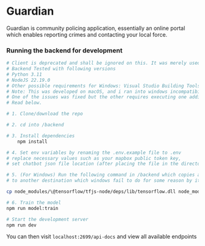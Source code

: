 # Guardian

Guardian is community policing application, essentially an online portal which enables reporting crimes and contacting your local force.

### Running the backend for development
```bash 
# Client is deprecated and shall be ignored on this. It was merely used for initial phases of development.
# Backend Tested with following versions
# Python 3.11
# NodeJS 22.19.0
# Other possible requirements for Windows: Visual Studio Building Tools with C++ development kit module
# Note: This was developed on macOS, and i ran into windows incompatibilty issues when running on Windows for testing.
# One of the issues was fixed but the other requires executing one additonal command before running the project.
# Read below.

# 1. Clone/download the repo

# 2. cd into /backend

# 3. Install dependencies
    npm install

# 4. Set env variables by renaming the .env.example file to .env 
# replace necessary values such as your mapbox public token key, 
# set chatbot json file location (after placing the file in the directory) and chatbot project name

# 5. (For Windows) Run the following command in /backend which copies a tensorflow file
# to another destination which windows fail to do for some reason by its own

cp node_modules/\@tensorflow/tfjs-node/deps/lib/tensorflow.dll node_modules/\@tensorflow/tfjs-node/lib/napi-v8/

# 6. Train the model
npm run model:train

# Start the development server
npm run dev
```

You can then visit `localhost:2699/api-docs` and view all available endpoints
